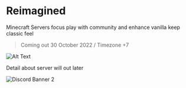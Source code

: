 # Reimagined
Minecraft Servers focus play with community and enhance vanilla keep classic feel


> Coming out 30 October 2022 / Timezone +7

![Alt Text](https://media.discordapp.net/attachments/1025235383795068948/1031132394058694737/awdawd1.png)






Detail about server will out later

![Discord Banner 2](https://discordapp.com/api/guilds/1016674953103409242/widget.png?style=banner2)
